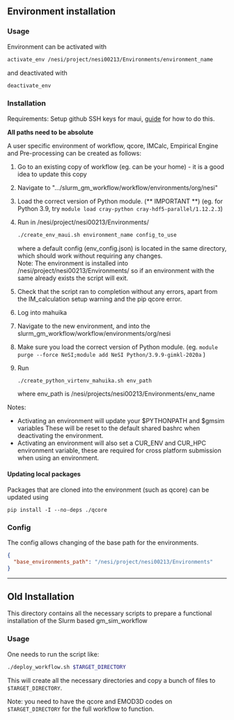 ## Environment installation

### Usage 
Environment can be activated with 
```bash
activate_env /nesi/project/nesi00213/Environments/environment_name
```

and deactivated with 
```bash
deactivate_env
```

### Installation

Requirements: Setup github SSH keys for maui, 
[guide](https://help.github.com/en/articles/connecting-to-github-with-ssh) for how to do this. 

**All paths need to be absolute**

A user specific environment of workflow, qcore, IMCalc, Empirical Engine and Pre-processing 
can be created as follows:  
1) Go to an existing copy of workflow (eg. can be your home) - it is a good idea to update this copy
2) Navigate to ".../slurm_gm_workflow/workflow/environments/org/nesi"
3) Load the correct version of Python module. (** IMPORTANT **) (eg. for Python 3.9, try `module load cray-python cray-hdf5-parallel/1.12.2.3`)
4) Run   in /nesi/project/nesi00213/Environments/
    ```bash
    ./create_env_maui.sh environment_name config_to_use
    ```
    where a default config (env_config.json) is located in the same directory, which should
    work without requiring any changes.  
    Note: The environment is installed into /nesi/project/nesi00213/Environments/
    so if an environment with the same already exists the script will exit.

5) Check that the script ran to completion without any errors, 
apart from the IM_calculation setup warning and the pip qcore error.
6) Log into mahuika
7) Navigate to the new environment, and into the slurm_gm_workflow/workflow/environments/org/nesi
8) Make sure you load the correct version of Python module. (eg. `module purge --force NeSI;module add NeSI Python/3.9.9-gimkl-2020a` )
9) Run
    ```bash
    ./create_python_virtenv_mahuika.sh env_path
    ```
    where env_path is /nesi/projects/nesi00213/Environments/env_name

Notes: 
- Activating an environment will update your $PYTHONPATH and $gmsim variables
These will be reset to the default shared bashrc when deactivating the environment.
- Activating an environment will also set a CUR_ENV and CUR_HPC environment variable,
these are required for cross platform submission when using an environment.

#### Updating local packages
Packages that are cloned into the environment (such as qcore) can be updated using
```
pip install -I --no-deps ./qcore
```

### Config
The config allows changing of the base path for the environments.
```json
{
  "base_environments_path": "/nesi/project/nesi00213/Environments"
}
```


-----------------------------------------------------------

## Old Installation

This directory contains all the necessary scripts to prepare
a functional installation of the Slurm based gm_sim_workflow

### Usage

One needs to run the script like:
```bash
./deploy_workflow.sh $TARGET_DIRECTORY
```

This will create all the necessary directories and copy a bunch of files to `$TARGET_DIRECTORY`. 

Note: you need to have the qcore and EMOD3D codes on `$TARGET_DIRECTORY` for the full workflow to function.


